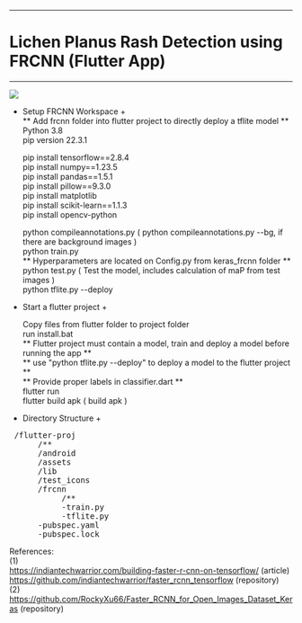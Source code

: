 -----------------------------------  
# Lichen Planus Rash Detection using FRCNN (Flutter App)
-----------------------------------  
![](https://github.com/ryukkn/Lichen-Planus-Identifier/blob/main/screenshots/boot.png)

+ Setup FRCNN Workspace +   
  ** Add frcnn folder into flutter project to directly deploy a tflite model **  
  Python 3.8  
  pip version 22.3.1  

  pip install tensorflow==2.8.4  
  pip install numpy==1.23.5  
  pip install pandas==1.5.1  
  pip install pillow==9.3.0  
  pip install matplotlib  
  pip install scikit-learn==1.1.3  
  pip install opencv-python  

  python compileannotations.py ( python compileannotations.py --bg, if there are background images )  
  python train.py  
  ** Hyperparameters are located on Config.py from keras_frcnn folder **  
  python test.py ( Test the model, includes calculation of maP from test images )  
  python tflite.py --deploy  

+ Start a flutter project  +  

  Copy files from flutter folder to project folder  
  run install.bat  
  ** Flutter project must contain a model, train and deploy a model before running the app **  
  ** use "python tflite.py --deploy" to deploy a model to the flutter project **  
  ** Provide proper labels in classifier.dart **  
  flutter run  
  flutter build apk ( build apk )  
  
 + Directory Structure +  

<pre>
 /flutter-proj   
      /**  
      /android  
      /assets     
      /lib  
      /test_icons  
      /frcnn  
           /**  
           -train.py  
           -tflite.py  
      -pubspec.yaml  
      -pubspec.lock
</pre>
     

References:  
(1)  
https://indiantechwarrior.com/building-faster-r-cnn-on-tensorflow/ (article)  
https://github.com/indiantechwarrior/faster_rcnn_tensorflow (repository)  
(2)  
https://github.com/RockyXu66/Faster_RCNN_for_Open_Images_Dataset_Keras (repository)  
